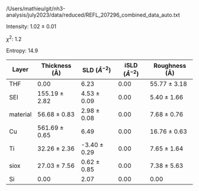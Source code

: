 /Users/mathieu/git/nh3-analysis/july2023/data/reduced/REFL_207296_combined_data_auto.txt

Intensity: 1.02 ± 0.01

$\chi^2$:  1.2

Entropy: 14.9

| Layer | Thickness (Å) | SLD ($Å^{-2}$) | iSLD ($Å^{-2}$) | Roughness (Å) |
| --- | --- | --- | --- | --- |
|                  THF | 0.00 | 6.23 | 0.00 | 55.77 ± 3.18 |
|                  SEI | 155.19 ± 2.82 | 4.53 ± 0.09 | 0.00 | 5.40 ± 1.66 |
|             material | 56.68 ± 0.83 | 2.98 ± 0.08 | 0.00 | 7.68 ± 0.76 |
|                   Cu | 561.69 ± 0.65 | 6.49 | 0.00 | 16.76 ± 0.63 |
|                   Ti | 32.26 ± 2.36 | -3.40 ± 0.29 | 0.00 | 7.65 ± 1.64 |
|                 siox | 27.03 ± 7.56 | 0.62 ± 0.85 | 0.00 | 7.38 ± 5.63 |
|                   Si | 0.00 | 2.07 | 0.00 | 0.00 |
